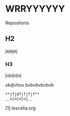 # WRRYYYYYY
Repositorio

## H2
jejejej

### H3
jujujujuj

*skdjvhos*
_bvbvbvbvbvb_
```
**jfjdfjfjfjf**
__ujujujuj__
```
 [1] iescelia.org